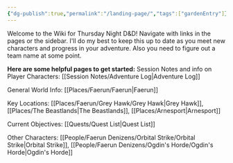 ```yaml
---
{"dg-publish":true,"permalink":"/landing-page/","tags":["gardenEntry"]}
---
```


Welcome to the Wiki for Thursday Night D&D!  Navigate with links in the pages or the sidebar.  I'll do my best to keep this up to date as you meet new characters and progress in your adventure.  Also you need to figure out a team name at some point.  

**Here are some helpful pages to get started:**
Session Notes and info on Player Characters: [[Session Notes/Adventure Log\|Adventure Log]]

General World Info: [[Places/Faerun/Faerun\|Faerun]]

Key Locations: [[Places/Faerun/Grey Hawk/Grey Hawk\|Grey Hawk]], [[Places/The Beastlands\|The Beastlands]], [[Places/Arnesport\|Arnesport]]

Current Objectives: [[Quests/Quest List\|Quest List]]

Other Characters: [[People/Faerun Denizens/Orbital Strike/Orbital Strike\|Orbital Strike]], [[People/Faerun Denizens/Ogdin's Horde/Ogdin's Horde\|Ogdin's Horde]]
